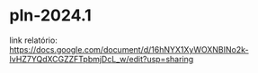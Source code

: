 # pln-2024.1
link relatório: https://docs.google.com/document/d/16hNYX1XyWOXNBINo2k-IvHZ7YQdXCGZZFTpbmjDcL_w/edit?usp=sharing
